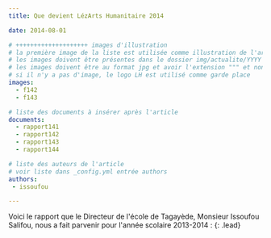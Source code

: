 ```yaml
---
title: Que devient LézArts Humanitaire 2014

date: 2014-08-01

# ++++++++++++++++++++ images d'illustration
# la première image de la liste est utilisée comme illustration de l'article dans les pages de listing.
# les images doivent être présentes dans le dossier img/actualite/YYYY où YYYY représente l'année (ex : 2009 )
# les images doivent être au format jpg et avoir l'extension """ et non pas ".jpeg" ou ".JPEG"
# si il n'y a pas d'image, le logo LH est utilisé comme garde place
images:
  - f142
  - f143

# liste des documents à insérer après l'article
documents:
  - rapport141
  - rapport142
  - rapport143
  - rapport144

# liste des auteurs de l'article
# voir liste dans _config.yml entrée authors
authors:
 - issoufou

---
```


Voici le rapport que le Directeur de l'école de Tagayède, Monsieur Issoufou Salifou, nous a fait parvenir pour l'année scolaire 2013-2014&nbsp;:
{: .lead}

